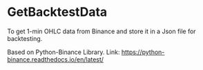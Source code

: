 # GetBacktestData
To get 1-min OHLC data from Binance and store it in a Json file for backtesting.

Based on Python-Binance Library. Link: https://python-binance.readthedocs.io/en/latest/
